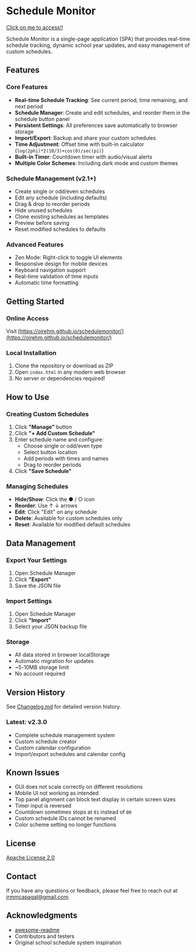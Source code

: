 # Schedule Monitor

[Click on me to access!!](https://oirehm.github.io/schedulemonitor/)

Schedule Monitor is a single-page application (SPA) that provides real-time schedule tracking, dynamic school year updates, and easy management of custom schedules.

## Features

### Core Features
- **Real-time Schedule Tracking**: See current period, time remaining, and next period
- **Schedule Manager**: Create and edit schedules, and reorder them in the schedule button panel
- **Persistent Settings**: All preferences save automatically to browser storage
- **Import/Export**: Backup and share your custom schedules
- **Time Adjustment**: Offset time with built-in calculator (`log(2phi)*2(10/3)+cos(0)/sec(pi)`)
- **Built-in Timer**: Countdown timer with audio/visual alerts
- **Multiple Color Schemes**: Including dark mode and custom themes

### Schedule Management (v2.1+)
- Create single or odd/even schedules
- Edit any schedule (including defaults)
- Drag & drop to reorder periods
- Hide unused schedules
- Clone existing schedules as templates
- Preview before saving
- Reset modified schedules to defaults

### Advanced Features
- Zen Mode: Right-click to toggle UI elements
- Responsive design for mobile devices
- Keyboard navigation support
- Real-time validation of time inputs
- Automatic time formatting

## Getting Started

### Online Access
Visit [https://oirehm.github.io/schedulemonitor/](https://oirehm.github.io/schedulemonitor/)

### Local Installation
1. Clone the repository or download as ZIP
2. Open `index.html` in any modern web browser
3. No server or dependencies required!

## How to Use

### Creating Custom Schedules
1. Click **"Manage"** button
2. Click **"+ Add Custom Schedule"**
3. Enter schedule name and configure:
   - Choose single or odd/even type
   - Select button location
   - Add periods with times and names
   - Drag to reorder periods
4. Click **"Save Schedule"**

### Managing Schedules
- **Hide/Show**: Click the ● / ○ icon
- **Reorder**: Use ↑ ↓ arrows
- **Edit**: Click "Edit" on any schedule
- **Delete**: Available for custom schedules only
- **Reset**: Available for modified default schedules

## Data Management

### Export Your Settings
1. Open Schedule Manager
2. Click **"Export"**
3. Save the JSON file

### Import Settings
1. Open Schedule Manager
2. Click **"Import"**
3. Select your JSON backup file

### Storage
- All data stored in browser localStorage
- Automatic migration for updates
- ~5-10MB storage limit
- No account required

## Version History

See [Changelog.md](Changelog.md) for detailed version history.

### Latest: v2.3.0
- Complete schedule management system
- Custom schedule creator
- Custom calendar configuration
- Import/export schedules and calendar config

## Known Issues

- GUI does not scale correctly on different resolutions
- Mobile UI not working as intended
- Top panel alignment can block text display in certain screen sizes
- Timer input is reversed
- Countdown sometimes stops at `01` instead of `00`
- Custom schedule IDs cannot be renamed
- Color scheme setting no longer functions

## License

[Apache License 2.0](LICENSE)

## Contact

If you have any questions or feedback, please feel free to reach out at jrmmcapagal@gmail.com.

## Acknowledgments

- [awesome-readme](https://github.com/matiassingers/awesome-readme)
- Contributors and testers
- Original school schedule system inspiration